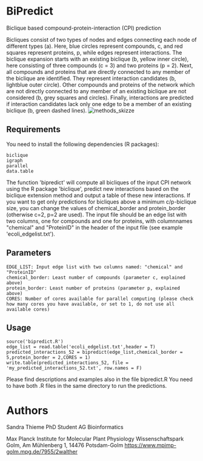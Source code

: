 # BiPredict
Biclique based compound-protein-interaction (CPI) prediction


Bicliques consist of two types of nodes and edges connecting each node of different types (a). Here, blue circles represent compounds, c, and red squares represent proteins, p, while edges represent interactions. The biclique expansion starts with an existing biclique (b, yellow inner circle), here consisting of three compounds (c = 3) and two proteins (p = 2). Next, all compounds and proteins that are directly connected to any member of the biclique are identified. They represent interaction candidates (b, lightblue outer circle). Other compounds and proteins of the network which are not directly connected to any member of an existing biclique are not considered (b, grey squares and circles). Finally, interactions are predicted if interaction candidates lack only one edge to be a member of an existing biclique (b, green dashed lines). 
![methods_skizze](https://user-images.githubusercontent.com/82212543/126770821-6b673a8d-7bdc-4036-b748-0adf11509ded.png)

## Requirements
You need to install the following dependencies (R packages):
```
biclique
igraph
parallel
data.table 
```
The function 'bipredict' will compute all bicliques of the input CPI network using the R package 'biclique', predict
new interactions based on the biclique extension method and output a table of these new interactions.
If you want to get only predictions for bicliques above a minimum c/p-biclique size,
you can change the values of chemical_border and protein_border (otherwise c=2, p=2 are used).
The input file should be an edge list with two columns, one for compounds and one for proteins,
with columnnames "chemical" and "ProteinID" in the header of the input file (see example 'ecoli_edgelist.txt').

## Parameters
```
EDGE_LIST: Input edge list with two columns named: "chemical" and "ProteinID"
chemical_border: Least number of compounds (parameter c, explained above)
protein_border: Least number of proteins (parameter p, explained above)
CORES: Number of cores available for parallel computing (please check how many cores you have available, or set to 1, do not use all available cores)
```

## Usage 
```
source('bipredict.R')
edge_list = read.table('ecoli_edgelist.txt',header = T)
predicted_interactions_52 = bipredict(edge_list,chemical_border = 5,protein_border = 2,CORES = 1)
write.table(predicted_interactions_52, file = 'my_predicted_interactions_52.txt', row.names = F)
```

Please find descriptions and examples also in the file bipredict.R You need to have both .R files in the same directory to run the predictions.


# Authors
Sandra Thieme
PhD Student
AG Bioinformatics

Max Planck Institute for Molecular Plant Physiology
Wissenschaftspark Golm, Am Mühlenberg 1, 14476 Potsdam-Golm 
https://www.mpimp-golm.mpg.de/7955/2walther
